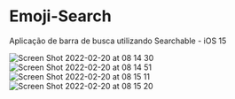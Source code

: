 # Emoji-Search
Aplicação de barra de busca utilizando Searchable - iOS 15


![Screen Shot 2022-02-20 at 08 14 30](https://user-images.githubusercontent.com/59899994/154839957-6ce1eb8d-cd0d-4811-b55b-b676e060d906.png)
![Screen Shot 2022-02-20 at 08 14 51](https://user-images.githubusercontent.com/59899994/154839959-1d42c5c7-67a8-4bdf-90d7-fa37f63ef75d.png)
![Screen Shot 2022-02-20 at 08 15 11](https://user-images.githubusercontent.com/59899994/154839961-31e899e9-390d-44a3-938c-1a4e06b297ed.png)
![Screen Shot 2022-02-20 at 08 15 20](https://user-images.githubusercontent.com/59899994/154839962-9f903634-72cd-4886-a07a-ad7b090d95e5.png)
